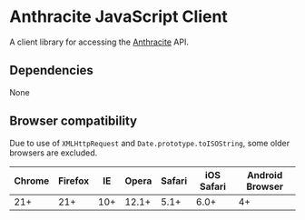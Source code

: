 # Anthracite JavaScript Client

A client library for accessing the [Anthracite](https://github.com/cbitstech/anthracite) API.

## Dependencies

None

## Browser compatibility

Due to use of ```XMLHttpRequest``` and ```Date.prototype.toISOString```, some older browsers are excluded.

| Chrome | Firefox | IE  | Opera | Safari | iOS Safari | Android Browser |
| ------ | ------- | --- | ----- | ------ | ---------- | --------------- |
| 21+    | 21+     | 10+ | 12.1+ | 5.1+   | 6.0+       | 4+              |
